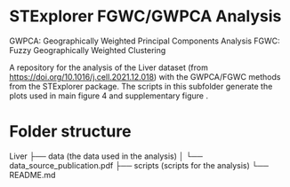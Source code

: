 # STExplorer FGWC/GWPCA Analysis

GWPCA: Geographically Weighted Principal Components Analysis
FGWC: Fuzzy Geographically Weighted Clustering

A repository for the analysis of the Liver dataset (from https://doi.org/10.1016/j.cell.2021.12.018) with the GWPCA/FGWC methods from the STExplorer package. The scripts in this subfolder generate the plots used in main figure 4 and supplementary figure .

# Folder structure
Liver
├── data 									   (the data used in the analysis)
│    └── data_source_publication.pdf
├── scripts									   (scripts for the analysis)
└── README.md
